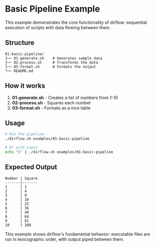 # Basic Pipeline Example

This example demonstrates the core functionality of dirflow: sequential execution of scripts with data flowing between them.

## Structure
```
01-basic-pipeline/
├── 01-generate.sh    # Generates sample data
├── 02-process.sh     # Transforms the data
├── 03-format.sh      # Formats the output
└── README.md
```

## How it works
1. **01-generate.sh** - Creates a list of numbers from 1-10
2. **02-process.sh** - Squares each number 
3. **03-format.sh** - Formats as a nice table

## Usage
```bash
# Run the pipeline
./dirflow.sh examples/01-basic-pipeline

# Or with input
echo "5" | ./dirflow.sh examples/01-basic-pipeline
```

## Expected Output
```
Number | Square
-------|-------
1      | 1
2      | 4
3      | 9
4      | 16
5      | 25
6      | 36
7      | 49
8      | 64
9      | 81
10     | 100
```

This example shows dirflow's fundamental behavior: executable files are run in lexicographic order, with output piped between them.
